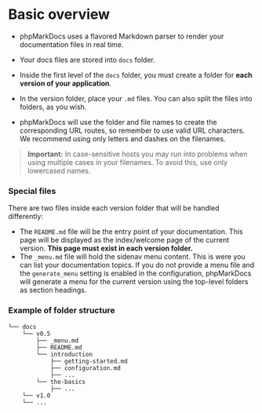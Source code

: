 # Basic overview
- phpMarkDocs uses a flavored Markdown parser to render your documentation files in real time.

- Your docs files are stored into `docs` folder.

- Inside the first level of the `docs` folder, you must create a folder for **each version of your application**.

- In the version folder, place your `.md` files. You can also split the files into folders, as you wish.

- phpMarkDocs will use the folder and file names to create the corresponding URL routes, so remember to use valid URL characters.
We recommend using only letters and dashes on the filenames.

> **Important:** In case-sensitive hosts you may run into problems when using multiple cases in your filenames. To avoid this, use only lowercased names.

### Special files
There are two files inside each version folder that will be handled differently:

- The `README.md` file will be the entry point of your documentation. This page will be displayed as the index/welcome page of the current version.
**This page must exist in each version folder.**
- The `_menu.md` file will hold the sidenav menu content. This is were you can list your documentation topics. If you do not provide a menu file and the `generate_menu` setting is enabled in the configuration, phpMarkDocs will generate a menu for the current version using the top-level folders as section headings.

### Example of folder structure
```plaintext
└── docs
    └── v0.5
        ├── _menu.md
        ├── README.md
        └── introduction
            ├── getting-started.md
            ├── configuration.md
            ├── ...
        └── the-basics
            ├── ...
    └── v1.0
    └── ...
```